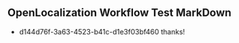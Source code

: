 ## OpenLocalization Workflow Test MarkDown
* d144d76f-3a63-4523-b41c-d1e3f03bf460 thanks!

<!--HONumber=Jul16_HO5-->


